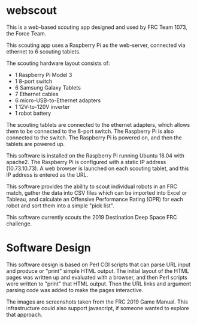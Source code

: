# webscout

This is a web-based scouting app designed and used by FRC Team 1073, the Force Team.

This scouting app uses a Raspberry Pi as the web-server, connected via ethernet to 6 scouting tablets.

The scouting hardware layout consists of:

- 1 Raspberry Pi Model 3
- 1 8-port switch
- 6 Samsung Galaxy Tablets
- 7 Ethernet cables
- 6 micro-USB-to-Ethernet adapters
- 1 12V-to-120V inverter
- 1 robot battery

The scouting tablets are connected to the ethernet adapters, which allows them to be connected to the 8-port switch. The Raspberry Pi is also connected to the switch. The Raspberry Pi is powered on, and then the tablets are powered up.

This software is installed on the Raspberry Pi running Ubuntu 18.04 with apache2. The Raspberry Pi is configured with a static IP address (10.73.10.73). A web browser is launched on each scouting tablet, and this IP address is entered as the URL.

This software provides the ability to scout individual robots in an FRC match, gather the data into CSV files which can be imported into Excel or Tableau, and calculate an Offensive Performance Rating (OPR) for each robot and sort them into a simple "pick list".

This software currently scouts the 2019 Destination Deep Space FRC challenge.


# Software Design

This software design is based on Perl CGI scripts that can parse URL input and produce or "print" simple HTML output. The initial layout of the HTML pages was written up and evaluated with a browser, and then Perl scripts were written to "print" that HTML output. Then the URL links and argument parsing code was added to make the pages interactive.

The images are screenshots taken from the FRC 2019 Game Manual. This infrastructure could also support javascript, if someone wanted to explore that approach.
